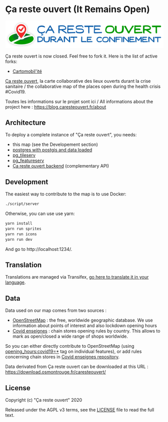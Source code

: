 # Ça reste ouvert (It Remains Open)

![Ça reste ouvert](assets/logo-FR-mobile.svg)

Ça reste ouvert is now closed. Feel free to fork it. Here is the list of active forks:

- [Cartomobil'ité](https://github.com/PanierAvide/cartomobil-ite)

[Ça reste ouvert](https://caresteouvert.fr), la carte collaborative des lieux ouverts durant la crise sanitaire / the collaborative map of the places open during the health crisis #Covid19.

Toutes les informations sur le projet sont ici / All informations about the project here : https://blog.caresteouvert.fr/about

## Architecture

To deploy a complete instance of "Ça reste ouvert", you needs:

- this map (see the Developement section)
- [postgres with postgis and data loaded](db/)
- [pg_tileserv](https://access.crunchydata.com/documentation/pg_tileserv/latest/)
- [pg_featureserv](https://access.crunchydata.com/documentation/pg_featureserv/latest/)
- [Ça reste ouvert backend](https://github.com/osmontrouge/caresteouvert_backend) (complementary API)


## Development

The easiest way to contribute to the map is to use Docker:

```bash
./script/server
```

Otherwise, you can use use yarn:

```bash
yarn install
yarn run sprites
yarn run icons
yarn run dev
```

And go to http://localhost:1234/.

## Translation

Translations are managed via Transifex, [go here to translate it in your language](https://www.transifex.com/openlevelup/ca-reste-ouvert/languages/).

## Data

Data used on our map comes from two sources :
* [OpenStreetMap](https://openstreetmap.org/) : the free, worldwide geographic database. We use information about points of interest and also lockdown opening hours
* [Covid enseignes](https://github.com/PanierAvide/Covid_enseignes) : chain stores opening rules by country. This allows to mark as open/closed a wide range of shops worldwide.

So you can either directly contribute to OpenStreetMap (using [opening_hours:covid19=*](https://wiki.openstreetmap.org/wiki/Key:opening_hours:covid19) tag on individual features), or add rules concerning chain stores in [Covid enseignes repository](https://github.com/PanierAvide/Covid_enseignes#report-information).

Data derivated from Ça reste ouvert can be downloaded at this URL : https://download.osmontrouge.fr/caresteouvert/

## License

Copyright (c) "Ça reste ouvert" 2020

Released under the AGPL v3 terms, see the [LICENSE](LICENSE.txt) file to read the full text.
